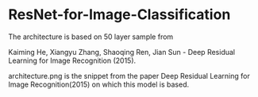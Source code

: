 # ResNet-for-Image-Classification

The architecture is based on 50 layer sample from

Kaiming He, Xiangyu Zhang, Shaoqing Ren, Jian Sun - Deep Residual Learning for Image Recognition (2015). 

architecture.png is the snippet from the paper Deep Residual Learning for Image Recognition(2015) on which this model is based.

